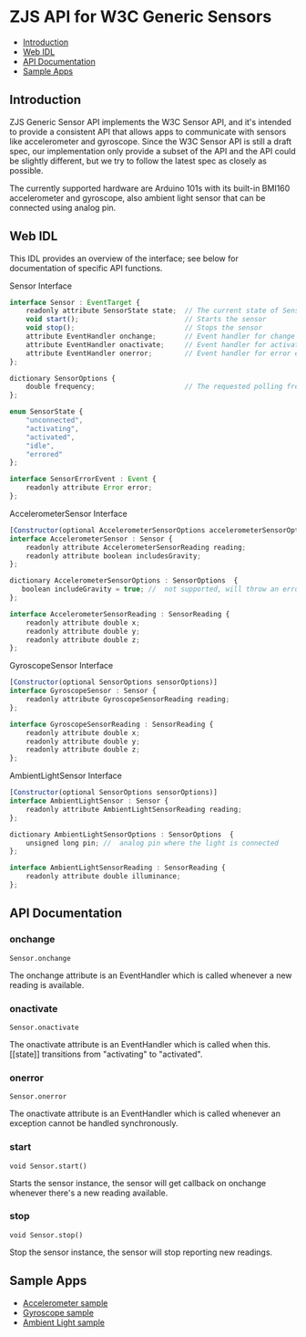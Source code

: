 ZJS API for W3C Generic Sensors
==============================

* [Introduction](#introduction)
* [Web IDL](#web-idl)
* [API Documentation](#api-documentation)
* [Sample Apps](#sample-apps)

Introduction
------------
ZJS Generic Sensor API implements the W3C Sensor API, and it's intended to
provide a consistent API that allows apps to communicate with sensors like
accelerometer and gyroscope. Since the W3C Sensor API is still a draft spec,
our implementation only provide a subset of the API and the API could be
slightly different, but we try to follow the latest spec as closely as possible.

The currently supported hardware are Arduino 101s with its built-in BMI160
accelerometer and gyroscope, also ambient light sensor that can be connected
using analog pin.

Web IDL
-------
This IDL provides an overview of the interface; see below for documentation of
specific API functions.

Sensor Interface
```javascript
interface Sensor : EventTarget {
    readonly attribute SensorState state;  // The current state of Sensor object
    void start();                          // Starts the sensor
    void stop();                           // Stops the sensor
    attribute EventHandler onchange;       // Event handler for change events
    attribute EventHandler onactivate;     // Event handler for activate events
    attribute EventHandler onerror;        // Event handler for error events
};

dictionary SensorOptions {
    double frequency;                      // The requested polling frequency, default is 20 if unset
};

enum SensorState {
    "unconnected",
    "activating",
    "activated",
    "idle",
    "errored"
};

interface SensorErrorEvent : Event {
    readonly attribute Error error;
};
```
AccelerometerSensor Interface
```javascript
[Constructor(optional AccelerometerSensorOptions accelerometerSensorOptions)]
interface AccelerometerSensor : Sensor {
    readonly attribute AccelerometerSensorReading reading;
    readonly attribute boolean includesGravity;
};

dictionary AccelerometerSensorOptions : SensorOptions  {
   boolean includeGravity = true; //  not supported, will throw an error if set
};

interface AccelerometerSensorReading : SensorReading {
    readonly attribute double x;
    readonly attribute double y;
    readonly attribute double z;
};
```

GyroscopeSensor Interface
```javascript
[Constructor(optional SensorOptions sensorOptions)]
interface GyroscopeSensor : Sensor {
    readonly attribute GyroscopeSensorReading reading;
};

interface GyroscopeSensorReading : SensorReading {
    readonly attribute double x;
    readonly attribute double y;
    readonly attribute double z;
};
```
AmbientLightSensor Interface
```javascript
[Constructor(optional SensorOptions sensorOptions)]
interface AmbientLightSensor : Sensor {
    readonly attribute AmbientLightSensorReading reading;
};

dictionary AmbientLightSensorOptions : SensorOptions  {
    unsigned long pin; //  analog pin where the light is connected
};

interface AmbientLightSensorReading : SensorReading {
    readonly attribute double illuminance;
};
```

API Documentation
-----------------

### onchange
`Sensor.onchange`

The onchange attribute is an EventHandler which is called whenever a new reading is available.

### onactivate
`Sensor.onactivate`

The onactivate attribute is an EventHandler which is called when this.[[state]] transitions from "activating" to "activated".

### onerror
`Sensor.onerror`

The onactivate attribute is an EventHandler which is called whenever an exception cannot be handled synchronously.

### start
`void Sensor.start()`

Starts the sensor instance, the sensor will get callback on onchange whenever there's a new reading available.

### stop
`void Sensor.stop()`

Stop the sensor instance, the sensor will stop reporting new readings.

Sample Apps
-----------
* [Accelerometer sample](../samples/Accelerometer.js)
* [Gyroscope sample](../samples/Gyroscope.js)
* [Ambient Light sample](../samples/AmbientLight.js)
